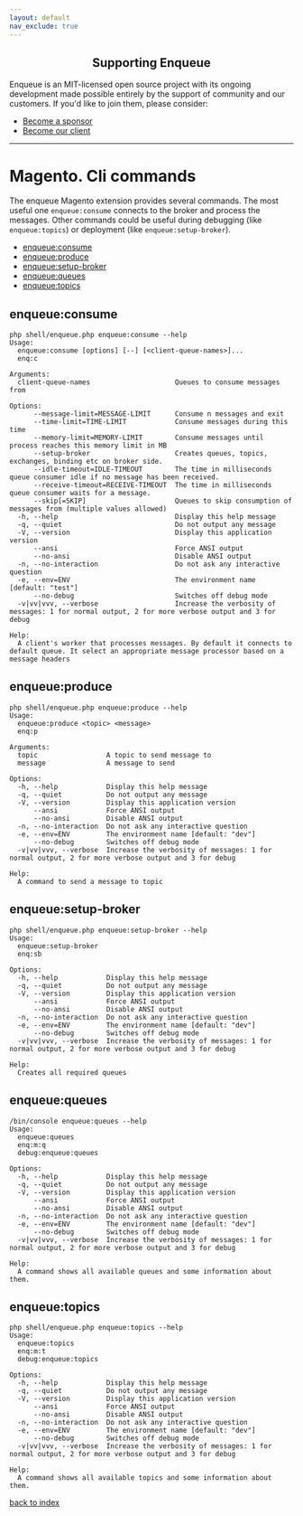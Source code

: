 ```yaml
---
layout: default
nav_exclude: true
---
```

<h2 align="center">Supporting Enqueue</h2>

Enqueue is an MIT-licensed open source project with its ongoing development made possible entirely by the support of community and our customers. If you'd like to join them, please consider:

- [Become a sponsor](https://www.patreon.com/makasim)
- [Become our client](http://forma-pro.com/)

---

# Magento. Cli commands

The enqueue Magento extension provides several commands.
The most useful one `enqueue:consume` connects to the broker and process the messages.
Other commands could be useful during debugging (like `enqueue:topics`) or deployment (like `enqueue:setup-broker`).

* [enqueue:consume](#enqueueconsume)
* [enqueue:produce](#enqueueproduce)
* [enqueue:setup-broker](#enqueuesetup-broker)
* [enqueue:queues](#enqueuequeues)
* [enqueue:topics](#enqueuetopics)

## enqueue:consume

```
php shell/enqueue.php enqueue:consume --help
Usage:
  enqueue:consume [options] [--] [<client-queue-names>]...
  enq:c

Arguments:
  client-queue-names                     Queues to consume messages from

Options:
      --message-limit=MESSAGE-LIMIT      Consume n messages and exit
      --time-limit=TIME-LIMIT            Consume messages during this time
      --memory-limit=MEMORY-LIMIT        Consume messages until process reaches this memory limit in MB
      --setup-broker                     Creates queues, topics, exchanges, binding etc on broker side.
      --idle-timeout=IDLE-TIMEOUT        The time in milliseconds queue consumer idle if no message has been received.
      --receive-timeout=RECEIVE-TIMEOUT  The time in milliseconds queue consumer waits for a message.
      --skip[=SKIP]                      Queues to skip consumption of messages from (multiple values allowed)
  -h, --help                             Display this help message
  -q, --quiet                            Do not output any message
  -V, --version                          Display this application version
      --ansi                             Force ANSI output
      --no-ansi                          Disable ANSI output
  -n, --no-interaction                   Do not ask any interactive question
  -e, --env=ENV                          The environment name [default: "test"]
      --no-debug                         Switches off debug mode
  -v|vv|vvv, --verbose                   Increase the verbosity of messages: 1 for normal output, 2 for more verbose output and 3 for debug

Help:
  A client's worker that processes messages. By default it connects to default queue. It select an appropriate message processor based on a message headers
```

## enqueue:produce

```
php shell/enqueue.php enqueue:produce --help
Usage:
  enqueue:produce <topic> <message>
  enq:p

Arguments:
  topic                 A topic to send message to
  message               A message to send

Options:
  -h, --help            Display this help message
  -q, --quiet           Do not output any message
  -V, --version         Display this application version
      --ansi            Force ANSI output
      --no-ansi         Disable ANSI output
  -n, --no-interaction  Do not ask any interactive question
  -e, --env=ENV         The environment name [default: "dev"]
      --no-debug        Switches off debug mode
  -v|vv|vvv, --verbose  Increase the verbosity of messages: 1 for normal output, 2 for more verbose output and 3 for debug

Help:
  A command to send a message to topic
```

## enqueue:setup-broker

```
php shell/enqueue.php enqueue:setup-broker --help
Usage:
  enqueue:setup-broker
  enq:sb

Options:
  -h, --help            Display this help message
  -q, --quiet           Do not output any message
  -V, --version         Display this application version
      --ansi            Force ANSI output
      --no-ansi         Disable ANSI output
  -n, --no-interaction  Do not ask any interactive question
  -e, --env=ENV         The environment name [default: "dev"]
      --no-debug        Switches off debug mode
  -v|vv|vvv, --verbose  Increase the verbosity of messages: 1 for normal output, 2 for more verbose output and 3 for debug

Help:
  Creates all required queues
```

## enqueue:queues

```
/bin/console enqueue:queues --help
Usage:
  enqueue:queues
  enq:m:q
  debug:enqueue:queues

Options:
  -h, --help            Display this help message
  -q, --quiet           Do not output any message
  -V, --version         Display this application version
      --ansi            Force ANSI output
      --no-ansi         Disable ANSI output
  -n, --no-interaction  Do not ask any interactive question
  -e, --env=ENV         The environment name [default: "dev"]
      --no-debug        Switches off debug mode
  -v|vv|vvv, --verbose  Increase the verbosity of messages: 1 for normal output, 2 for more verbose output and 3 for debug

Help:
  A command shows all available queues and some information about them.
```

## enqueue:topics

```
php shell/enqueue.php enqueue:topics --help
Usage:
  enqueue:topics
  enq:m:t
  debug:enqueue:topics

Options:
  -h, --help            Display this help message
  -q, --quiet           Do not output any message
  -V, --version         Display this application version
      --ansi            Force ANSI output
      --no-ansi         Disable ANSI output
  -n, --no-interaction  Do not ask any interactive question
  -e, --env=ENV         The environment name [default: "dev"]
      --no-debug        Switches off debug mode
  -v|vv|vvv, --verbose  Increase the verbosity of messages: 1 for normal output, 2 for more verbose output and 3 for debug

Help:
  A command shows all available topics and some information about them.
```

[back to index](../index.md)

